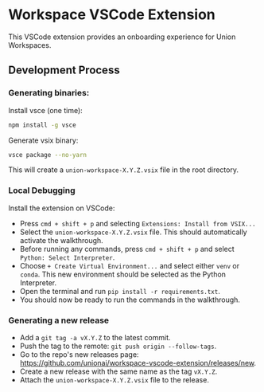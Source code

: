 # Workspace VSCode Extension

This VSCode extension provides an onboarding experience for
Union Workspaces.

## Development Process

### Generating binaries:

Install vsce (one time):

```bash
npm install -g vsce
```

Generate vsix binary:

```bash
vsce package --no-yarn
```

This will create a `union-workspace-X.Y.Z.vsix` file in the root directory.


### Local Debugging

Install the extension on VSCode:

- Press `cmd + shift + p` and selecting `Extensions: Install from VSIX...`
- Select the `union-workspace-X.Y.Z.vsix` file. This should automatically activate the walkthrough.
- Before running any commands, press `cmd + shift + p` and select `Python: Select Interpreter`.
- Choose `+ Create Virtual Environment...` and select either `venv` or `conda`. This new environment should be selected as the Python Interpreter.
- Open the terminal and run `pip install -r requirements.txt`.
- You should now be ready to run the commands in the walkthrough.


### Generating a new release

- Add a `git tag -a vX.Y.Z` to the latest commit.
- Push the tag to the remote: `git push origin --follow-tags`.
- Go to the repo's new releases page: https://github.com/unionai/workspace-vscode-extension/releases/new.
- Create a new release with the same name as the tag `vX.Y.Z`.
- Attach the `union-workspace-X.Y.Z.vsix` file to the release.
